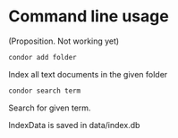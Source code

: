 # Command line usage

(Proposition. Not working yet)


```bash
condor add folder
```
Index all text documents in the given folder

```bash
condor search term
```
Search for given term.

IndexData is saved in data/index.db

